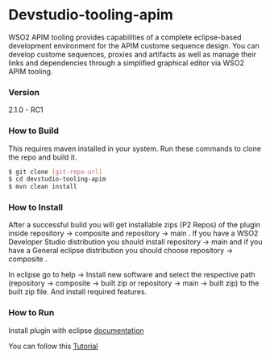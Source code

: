# Devstudio-tooling-apim

WSO2 APIM tooling provides capabilities of a complete eclipse-based development environment for the APIM custome sequence design. You can develop custome sequences, proxies and artifacts as well as manage their links and dependencies through a simplified graphical editor via WSO2 APIM tooling.

### Version
2.1.0 - RC1

### How to Build
This requires maven installed in your system. Run these commands to clone the repo and build it.
```sh
$ git clone [git-repo-url]
$ cd devstudio-tooling-apim
$ mvn clean install
```
### How to Install

After a successful build you will get installable zips (P2 Repos) of the plugin inside repository -> composite and repository -> main . If you have a WSO2 Developer Studio distribution you should install repository -> main and if you have a General eclipse distribution you should choose repository -> composite . 

In eclipse go to help -> Install new software and select the respective path (repository -> composite -> built zip or repository -> main -> built zip)  to the built zip file. And install required features.

### How to Run

Install plugin with eclipse  [documentation](https://docs.wso2.com/display/AM200/Installing+the+API+Manager+Tooling+Plug-In)

You can  follow this [Tutorial](https://docs.wso2.com/display/AM200/Change+the+Default+Mediation+Flow+of+API+Requests)



